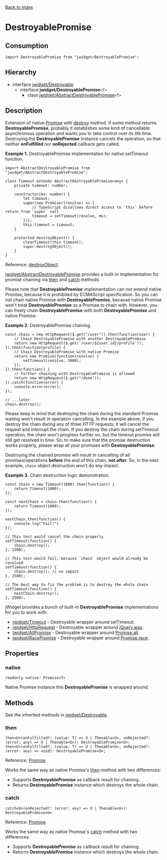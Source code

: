 [Back to index](../README.md)

# DestroyablePromise

## Consumption

	import DestroyablePromise from "jwidget/DestroyablePromise";

## Hierarchy

* interface [jwidget/Destroyable](Destroyable.md)
	* interface **jwidget/DestroyablePromise**`<T>`
		* class [jwidget/AbstractDestroyablePromise](AbstractDestroyablePromise.md)`<T>`

## Description

Extension of native [Promise](https://developer.mozilla.org/en-US/docs/Web/JavaScript/Reference/Global_Objects/Promise) with [destroy](Destroyable.md#destroy) method. If some method returns **DestroyablePromise**, probably it establishes some kind of cancellable asynchronous operation and wants you to take control over its life time. Destroying the **DestroyablePromise** instance cancels the operation, so that neither **onFulfilled** nor **onRejected** callback gets called.

**Example 1.** DestroyablePromise implementation for native setTimeout function.

	import AbstractDestroyablePromise from "jwidget/AbstractDestroyablePromise";

	class Timeout extends AbstractDestroyablePromise<any> {
		private timeout: number;

		constructor(ms: number) {
			let timeout;
			super(new Promise((resolve) => {
				// TypeScript disallows direct access to `this` before return from `super` call
				timeout = setTimeout(resolve, ms);
			}));
			this.timeout = timeout;
		}

		protected destroyObject() {
			clearTimeout(this.timeout);
			super.destroyObject();
		}
	}

Reference: [destroyObject](Class.md#destroyobject).

[jwidget/AbstractDestroyablePromise](AbstractDestroyablePromise.md) provides a built-in implementation for promise chaining via [then](#then) and [catch](#catch) methods.

Please note that **DestroyablePromise** implementation can not extend native Promise, because it is prohibited by ECMAScript specification. So you can not chain native Promise with **DestroyablePromise**, because native Promise won't treat **DestroyablePromise** as a Promise to chain with. However, you can freely chain **DestroyablePromise** with both **DestroyablePromise** and native Promise.

**Example 2.** DestroyablePromise chaining.

	const chain = new HttpRequest($.get("/user")).then(function(user) {
		// Chain DestroyablePromise with another DestroyablePromise
		return new HttpRequest($.get(`/user/${user.id}/profile`));
	}).then(function(profile) {
		// Chain DestroyablePromise with native Promise
		return new Promise(function(resolve) {
			setTimeout(resolve, 1000);
		});
	}).then(function() {
		// Further chaining with DestroyablePromise is allowed
		return new HttpRequest($.get("/done"));
	}).catch(function(error) {
		console.error(error);
	});

	// ...later
	chain.destroy();

Please keep in mind that destroying the chain during the standard Promise waiting won't result in operation cancelling. In the example above, if you destroy the chain during any of three HTTP requests, it will cancel the request and interrupt the chain. If you destroy the chain during setTimeout operation, the chain won't progress further on, but the timeout promise will still get resolved in time. So, to make sure that the promise destruction works properly, please wrap all your promises with **DestroyablePromise**.

Destroying the chained promise will result in cancelling of all promises/operations **before** the end of this chain, **not after**. So, in the next example, `chain` object destruction won't do any impact.

**Example 3.** Chain destruction logic demonstration.

	const chain = new Timeout(1000).then(function() {
		return Timeout(1000);
	});

	const nextChain = chain.then(function() {
		return Timeout(1000);
	});

	nextChain.then(function() {
		console.log("Fail!")
	});

	// This test would cancel the chain properly
	setTimeout(function() {
		chain.destroy();
	}, 1500);

	// This test would fail, because `chain` object would already be resolved
	setTimeout(function() {
		chain.destroy(); // no impact
	}, 2500);

	// The best way to fix the problem is to destroy the whole chain
	setTimeout(function() {
		nextChain.destroy();
	}, 2500);

jWidget provides a bunch of built-in **DestroyablePromise** implementations for you to work with:

* [jwidget/Timeout](Timeout.md) - Destroyable wrapper around setTimeout.
* [jwidget/HttpRequest](HttpRequest.md) - Destroyable wrapper around [jQuery.ajax](http://api.jquery.com/jquery.ajax/).
* [jwidget/AllPromise](AllPromise.md) - Destroyable wrapper around [Promise.all](https://developer.mozilla.org/en-US/docs/Web/JavaScript/Reference/Global_Objects/Promise/all).
* [jwidget/RacePromise](RacePromise.md) - Destroyable wrapper around [Promise.race](https://developer.mozilla.org/en-US/docs/Web/JavaScript/Reference/Global_Objects/Promise/race).

## Properties

### native

	readonly native: Promise<T>

Native Promise instance this **DestroyablePromise** is wrapped around.

## Methods

See the inherited methods in [jwidget/Destroyable](Destroyable.md).

### then

	then<U>(onFulfilled?: (value: T) => U | Thenable<U>, onRejected?: (error: any) => U | Thenable<U>): DestroyablePromise<U>;
	then<U>(onFulfilled?: (value: T) => U | Thenable<U>, onRejected?: (error: any) => void): DestroyablePromise<U>;

Reference: [Promise](https://developer.mozilla.org/en-US/docs/Web/JavaScript/Reference/Global_Objects/Promise).

Works the same way as native Promise's [then](https://developer.mozilla.org/en-US/docs/Web/JavaScript/Reference/Global_Objects/Promise/then) method with two differences:

* Supports **DestroyablePromise** as callback result for chaining.
* Returns **DestroyablePromise** instance which destroys the whole chain.

### catch

	catch<U>(onRejected?: (error: any) => U | Thenable<U>): DestroyablePromise<U>

Reference: [Promise](https://developer.mozilla.org/en-US/docs/Web/JavaScript/Reference/Global_Objects/Promise).

Works the same way as native Promise's [catch](https://developer.mozilla.org/en-US/docs/Web/JavaScript/Reference/Global_Objects/Promise/catch) method with two differences:

* Supports **DestroyablePromise** as callback result for chaining.
* Returns **DestroyablePromise** instance which destroys the whole chain.
